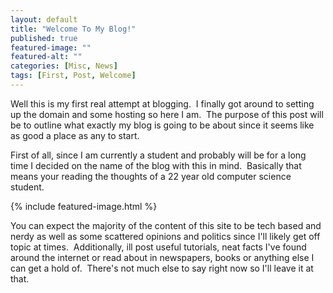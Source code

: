 ```yaml
---
layout: default
title: "Welcome To My Blog!"
published: true
featured-image: ""
featured-alt: ""
categories: [Misc, News]
tags: [First, Post, Welcome]
---
```


Well this is my first real attempt at blogging.  I finally got around to setting
up the domain and some hosting so here I am.  The purpose of this post will be
to outline what exactly my blog is going to be about since it seems like as good
a place as any to start. 

First of all, since I am currently a student and
probably will be for a long time I decided on the name of the blog with this in
mind.  Basically that means your reading the thoughts of a 22 year old computer
science student.

{% include featured-image.html %}

You can expect the majority of the content of this site to be tech based and
nerdy as well as some scattered opinions and politics since I'll likely get off
topic at times.  Additionally, ill post useful tutorials, neat facts I've found
around the internet or read about in newspapers, books or anything else I can
get a hold of.  There's not much else to say right now so I'll leave it at that.
